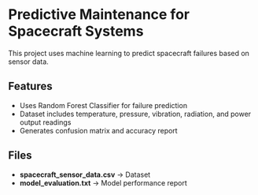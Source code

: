 # Predictive Maintenance for Spacecraft Systems  
This project uses machine learning to predict spacecraft failures based on sensor data.  

## Features  
- Uses Random Forest Classifier for failure prediction  
- Dataset includes temperature, pressure, vibration, radiation, and power output readings  
- Generates confusion matrix and accuracy report  

## Files  
- **spacecraft_sensor_data.csv** → Dataset  
- **model_evaluation.txt** → Model performance report  
